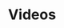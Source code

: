 ---
title: Videos
weight: 50
description: Learn TUF with a collection of video tutorials
draft: true
---